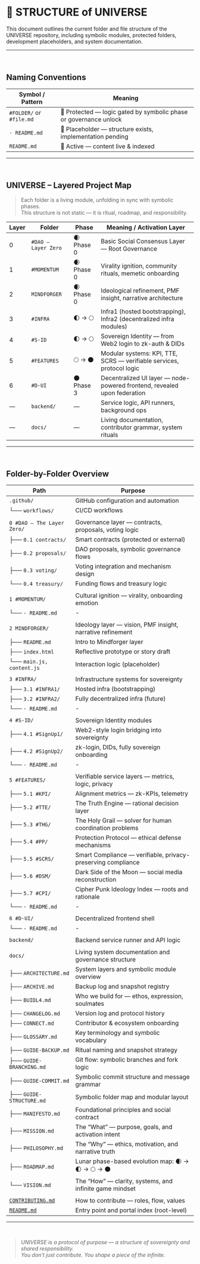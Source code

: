 # 📂 STRUCTURE of UNIVERSE

This document outlines the current folder and file structure of the UNIVERSE repository, including symbolic modules, protected folders, development placeholders, and system documentation.

---

<br>


## Naming Conventions

| Symbol / Pattern        | Meaning                                                                 |
|-------------------------|-------------------------------------------------------------------------|
| `#FOLDER/` or `#file.md`| 🔐 Protected — logic gated by symbolic phase or governance unlock       |
| `- README.md`           | 📎 Placeholder — structure exists, implementation pending                |
| `README.md`             | 📘 Active — content live & indexed                                       |

---
<br>


## UNIVERSE – Layered Project Map

> Each folder is a living module, unfolding in sync with symbolic phases.  
> This structure is not static — it is ritual, roadmap, and responsibility.

| Layer | Folder           | Phase         | Meaning / Activation Layer                                               |
|-------|------------------|---------------|---------------------------------------------------------------------------|
| 0     | `#DAO – Layer Zero` | 🌒 Phase 0    | Basic Social Consensus Layer — Root Governance                            |
| 1     | `#MOMENTUM`      | 🌒 Phase 0    | Virality ignition, community rituals, memetic onboarding                  |
| 2     | `MINDFORGER`     | 🌒 Phase 0    | Ideological refinement, PMF insight, narrative architecture               |
| 3     | `#INFRA`         | 🌓 → 🌕        | Infra1 (hosted bootstrapping), Infra2 (decentralized infra modules)       |
| 4     | `#S-ID`          | 🌓 → 🌕        | Sovereign Identity — from Web2 login to zk-auth & DIDs                    |
| 5     | `#FEATURES`      | 🌕 → 🌑        | Modular systems: KPI, TTE, SCRS — verifiable services, protocol logic     |
| 6     | `#D-UI`          | 🌑 Phase 3    | Decentralized UI layer — node-powered frontend, revealed upon federation  |
| —     | `backend/`       | —             | Service logic, API runners, background ops                                |
| —     | `docs/`          | —             | Living documentation, contributor grammar, system rituals                 |

---

<br>

## Folder-by-Folder Overview

| Path                       | Purpose                                                              |
|----------------------------|----------------------------------------------------------------------|
| `.github/`                 | GitHub configuration and automation                                 |
| └── `workflows/`           | CI/CD workflows                                                      |
|                            |                                                                      |
| `0 #DAO – The Layer Zero/` | Governance layer — contracts, proposals, voting logic                |
| ├── `0.1 contracts/`       | Smart contracts (protected or external)                              |
| ├── `0.2 proposals/`       | DAO proposals, symbolic governance flows                             |
| ├── `0.3 voting/`          | Voting integration and mechanism design                              |
| └── `0.4 treasury/`        | Funding flows and treasury logic                                     |
|                            |                                                                      |
| `1 #MOMENTUM/`             | Cultural ignition — virality, onboarding emotion                     |
| └── `- README.md`          | -                                                                    |
|                            |                                                                      |
| `2 MINDFORGER/`            | Ideology layer — vision, PMF insight, narrative refinement           |
| ├── `README.md`            | Intro to Mindforger layer                                            |
| ├── `index.html`           | Reflective prototype or story draft                                  |
| └── `main.js, content.js`  | Interaction logic (placeholder)                                      |
|                            |                                                                      |
| `3 #INFRA/`                | Infrastructure systems for sovereignty                               |
| ├── `3.1 #INFRA1/`         | Hosted infra (bootstrapping)                                         |
| ├── `3.2 #INFRA2/`         | Fully decentralized infra (future)                                   |
| └── `- README.md`          | -                                                                    |
|                            |                                                                      |
| `4 #S-ID/`                 | Sovereign Identity modules                                           |
| ├── `4.1 #SignUp1/`        | Web2-style login bridging into sovereignty                          |
| ├── `4.2 #SignUp2/`        | zk-login, DIDs, fully sovereign onboarding                          |
| └── `- README.md`          | -                                                                    |
|                            |                                                                      |
| `5 #FEATURES/`             | Verifiable service layers — metrics, logic, privacy                  |
| ├── `5.1 #KPI/`            | Alignment metrics — zk-KPIs, telemetry                               |
| ├── `5.2 #TTE/`            | The Truth Engine — rational decision layer                           |
| ├── `5.3 #THG/`            | The Holy Grail — solver for human coordination problems              |
| ├── `5.4 #PP/`             | Protection Protocol — ethical defense mechanisms                     |
| ├── `5.5 #SCRS/`           | Smart Compliance — verifiable, privacy-preserving compliance         |
| ├── `5.6 #DSM/`            | Dark Side of the Moon — social media reconstruction                  |
| ├── `5.7 #CPI/`            | Cipher Punk Ideology Index — roots and rationale                     |
| └── `- README.md`          | -                                                                    |
|                            |                                                                      |
| `6 #D-UI/`                 | Decentralized frontend shell                                         |
| └── `- README.md`          | -                                                                    |
|                            |                                                                      |
| `backend/`                 | Backend service runner and API logic                                 |
|                            |                                                                      |
| `docs/`                    | Living system documentation and governance structure                 |
| ├── `ARCHITECTURE.md`      | System layers and symbolic module overview                           |
| ├── `ARCHIVE.md`           | Backup log and snapshot registry                                     |
| ├── `BUIDL4.md`            | Who we build for — ethos, expression, soulmates                      |
| ├── `CHANGELOG.md`         | Version log and protocol history                                     |
| ├── `CONNECT.md`           | Contributor & ecosystem onboarding                                   |
| ├── `GLOSSARY.md`          | Key terminology and symbolic vocabulary                              |
| ├── `GUIDE-BACKUP.md`      | Ritual naming and snapshot strategy                                  |
| ├── `GUIDE-BRANCHING.md`   | Git flow: symbolic branches and fork logic                           |
| ├── `GUIDE-COMMIT.md`      | Symbolic commit structure and message grammar                        |
| ├── `GUIDE-STRUCTURE.md`   | Symbolic folder map and modular layout                               |
| ├── `MANIFESTO.md`         | Foundational principles and social contract                          |
| ├── `MISSION.md`           | The “What” — purpose, goals, and activation intent                   |
| ├── `PHILOSOPHY.md`        | The “Why” — ethics, motivation, and narrative truth                  |
| ├── `ROADMAP.md`           | Lunar phase-based evolution map: 🌒 → 🌓 → 🌕 → 🌑                      |
| └── `VISION.md`            | The “How” — clarity, systems, and infinite game mindset              |
|                            |                                                                      |
| [`CONTRIBUTING.md`](../CONTRIBUTING.md) | How to contribute — roles, flow, values                    |
| [`README.md`](../README.md)           | Entry point and portal index (root-level) 


---

<br>

> _UNIVERSE is a protocol of purpose — a structure of sovereignty and shared responsibility.  
> You don’t just contribute. You shape a piece of the infinite._
